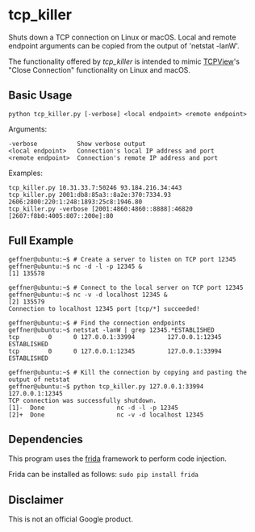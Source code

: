 # tcp_killer

Shuts down a TCP connection on Linux or macOS. Local and remote endpoint arguments can be copied from the output of 'netstat -lanW'.

The functionality offered by *tcp_killer* is intended to mimic [TCPView](https://technet.microsoft.com/en-us/sysinternals/tcpview.aspx)'s "Close Connection" functionality on Linux and macOS.

## Basic Usage

`python tcp_killer.py [-verbose] <local endpoint> <remote endpoint>`

Arguments:

    -verbose           Show verbose output
    <local endpoint>   Connection's local IP address and port
    <remote endpoint>  Connection's remote IP address and port

Examples:

    tcp_killer.py 10.31.33.7:50246 93.184.216.34:443
    tcp_killer.py 2001:db8:85a3::8a2e:370:7334.93 2606:2800:220:1:248:1893:25c8:1946.80
    tcp_killer.py -verbose [2001:4860:4860::8888]:46820 [2607:f8b0:4005:807::200e]:80

## Full Example
```
geffner@ubuntu:~$ # Create a server to listen on TCP port 12345
geffner@ubuntu:~$ nc -d -l -p 12345 &
[1] 135578

geffner@ubuntu:~$ # Connect to the local server on TCP port 12345
geffner@ubuntu:~$ nc -v -d localhost 12345 &
[2] 135579
Connection to localhost 12345 port [tcp/*] succeeded!

geffner@ubuntu:~$ # Find the connection endpoints
geffner@ubuntu:~$ netstat -lanW | grep 12345.*ESTABLISHED
tcp        0      0 127.0.0.1:33994         127.0.0.1:12345         ESTABLISHED
tcp        0      0 127.0.0.1:12345         127.0.0.1:33994         ESTABLISHED

geffner@ubuntu:~$ # Kill the connection by copying and pasting the output of netstat
geffner@ubuntu:~$ python tcp_killer.py 127.0.0.1:33994         127.0.0.1:12345
TCP connection was successfully shutdown.
[1]-  Done                    nc -d -l -p 12345
[2]+  Done                    nc -v -d localhost 12345
```

## Dependencies
This program uses the [frida](https://www.frida.re/) framework to perform code injection.

Frida can be installed as follows: `sudo pip install frida`

## Disclaimer

This is not an official Google product.